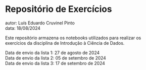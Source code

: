 # Repositório de Exercícios

autor: Luís Eduardo Cruvinel Pinto  
data: 18/08/2024  

Este repositório armazena os notebooks utilizados para realizar os exercícios da disciplina de Introdução à Ciência de Dados.  

Data de envio da lista 1: 27 de agosto de 2024  
Data de envio da lista 2: 05 de setembro de 2024  
Data de envio da lista 3: 17 de setembro de 2024  
